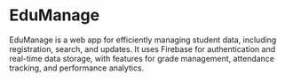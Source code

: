 # EduManage

EduManage is a web app for efficiently managing student data, including registration, search, and updates. It uses Firebase for authentication and real-time data storage, with features for grade management, attendance tracking, and performance analytics.
